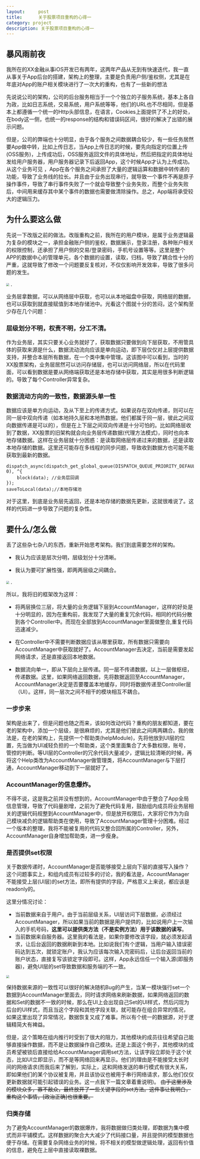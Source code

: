 ```yaml
---
layout:     post
title:      关于股票项目重构的心得一
category: project
description: 关于股票项目重构的心得一
---
```



## 暴风雨前夜

我所在的XX金融从事iOS开发已有两年，这两年产品从无到有快速迭代，我一直从事关于App后台的搭建，架构上的整理，主要是负责用户侧/鉴权侧，尤其是在年底对App的账户相关模块进行了一次大的重构，也有了一些新的想法

先说说公司的架构，公司的后台服务相当于一个个独立的子服务系统，基本上各自为政，比如日志系统，交易系统，用户系统等等，他们的URL也不尽相同，但是基本上都遵循一个统一的Http头部信息，在语言，Cookies上面提供了不上的好处，在body这一侧，也统一的response的结构和错误码区间，很好的解决了出错的展示问题。

但是，公司的弊端也十分明显，由于各个服务之间数据耦合较少，有一些任务居然要App做中转，比如上传日志，当App上传日志的时候，要先向指定的位置上传(OSS服务)，上传成功后，OSS服务返回文件的具体地址，然后把指定的具体地址发给用户服务器，用户服务器记录下后返回App，这个时候App才认为上传成功。从这个业务可见 ，App在各个服务之间承担了大量的逻辑运算和数据中转传递的功能，导致了业务线的拉长。并且由于业务出现串行，就导致一个事件不再是原子操作事件，导致了串行事件失败了一个就会导致整个业务失败，而整个业务失败后，中间用来缓存其中某个事件的数据也需要做清除操作。总之，App端将承受较大的逻辑压力。

## 为什么要这么做

先说一下改版之前的做法。改版重构之前，我所在的用户模块，是属于业务逻辑最为复杂的模块之一，承担金融账户侧的鉴权，数据展示，登录注册，各种账户相关的权限控制，还承担了用户侧的交易/登录密码，手机号设置等等。这里是整个APP的数据中心的管理单元，各个数据的设置，读取，归档，导致了耦合性十分的严重，这就导致了修改一个问题要反复核对，不仅仅影响开发效率，导致了很多问题的发生。

<img src="https://github.com/xiaobaiso/xiaobaiso.github.io/raw/master/image/关于架构的一点思考一/关于架构的一点思考一1.png" style="zoom:50%" />
.

业务层拿数据，可以从网络层中获取，也可以从本地磁盘中获取，网络层的数据，也可以获取到就直接赋值到本地存储池中。光看这个图就十分的苦闷，这个架构至少存在几个问题：

### 层级划分不明，权责不明，分工不清。

作为业务层，其实只要关心业务就好了，获取数据只要做到向下层获取，不用管具体的获取来源是什么，数据流动流向应该是单向运动，即下层仅仅对上层提供数据支持，并整合本层所有数据，在一个类中集中管理。这该图中可以看到，当时的XX股票架构，业务层居然可以访问存储层，也可以访问网络层，所以在代码里面，可以看到数据是要从网络端获取还是本地存储中获取，其实是用很多判断逻辑的。导致了每个Controller异常复杂。

### 数据流动方向的一致性，数据源头单一性

数据应该是单方向运动，及从下至上的传递方式。如果说存在双向传递，则可以在同一层中双向传递（如本地持久层和本地热数据，他们都属于同一层，彼此之间双向数据传递是可以的），但是在上下层之间双向传递是十分可怕的。比如网络层收到了数据，XX股票的旧架构就会向业务层传递数据(代理方法模式)，同时也向本地存储数据。这样在业务层就十分困惑：是读取网络层传递过来的数据，还是读取本地存储的数据。这里还可能存在多线程的同步问题，导致收到数据方也可能不能获取到最新的数据。

```
dispatch_async(dispatch_get_global_queue(DISPATCH_QUEUE_PRIORITY_DEFAULT, 0), ^{
	block(data); //业务层回调
});
saveToLocal(data);//本地存储池
```

对于这里，到底是业务层先返回，还是本地存储的数据先更新，这就很难说了。这样的代码进一步导致了问题的复杂性。

## 要什么/怎么做

丢了这些杂七杂八的东西，重新开始思考架构。我们到底需要怎样的架构。

- 我认为应该是层次分明，层级划分十分清晰。

- 我认为要可扩展性强，即两两层级之间耦合。

<img src="https://github.com/xiaobaiso/xiaobaiso.github.io/raw/master/image/关于架构的一点思考一/关于架构的一点思考一2.png" style="zoom:50%" />
.

所以，我将旧的框架改为这样：

- 将两层换位三层，将大量的业务逻辑下层到AccountManager，这样的好处是十分明显的，因为在重构前，我发现了大量的重复冗余代码，相同的代码分散到各个Controller中。而现在全部放到AccountManager里面做整合,重复代码迅速减少。

- 在Controller中不需要判断数据应该从哪里获取，所有数据只需要向AccountManager中获取就好了。AccountManager去决定，当前是需要发起网络请求，还是直接返回本地数据。

- 数据流向单一，即从下层向上层传递。同一层不传递数据，以上一层做枢纽，传递数据。这里，如果网络返回数据，先将数据返回至AccountManager，AccountManager决定是否要覆盖本地缓存，同时将数据传递至Controller层（UI）。这样，同一层次之间不相干的模块相互不耦合。

### 一步步来
架构是出来了，但是问题也随之而来，该如何改动代码？重构的朋友都知道，要在老的架构中，添加一个层级，是很麻烦的，尤其是他们彼此之间两两耦合。我的做法是，在老的架构上，先提供一个帮助类(helpModule)，先将他放到UI层的位置，先当做为UI减轻负担的一个帮助类，这个类里面集合了大多数权限，账号，管控的判断。等UI层的Controller的冗余代码大量减少，逻辑比较清晰的时候，再将这个Help类改为AccountManager做管理类，将AccountManager与下层打通，AccountManager移动到下一层就好了。

### AccountManager的信息爆炸。

不得不说，这是我之前并没有想到的，AccountManager中由于整合了App全局信息管理，导致了代码量剧增，之前为了避免代码复用，鼓励组内成员将业务层相关的逻辑代码规整到AccountManager中，但是放开权限后，大家将它作为为自己模块减负的逻辑帮助类在使用，导致了AccountManager管理十分困难。经过一个版本的整理，我将不能被复用的代码又整合回所属的Controller，另外，AccountManager自身增加帮助类，进一步瘦身。

### 是否提供set权限

关于数据传递时，AccountManager是否能够接受上层向下层的直接写入操作？这个问题事实上，和组内成员有过较多的讨论，我的看法是，AccountManager不能接受上层(UI层)的set方法，即所有提供的字段，严格意义上来说，都应该是readonly的。

这里分情况讨论：

- 当前数据来自于用户。由于当前层级关系，UI层访问下层数据，必须经过AccountManager，所以如果当前的数据是用户提供的，比如说用户上一次输入的手机号码，**这里可以提供类方法（不是实例方法）用于该数据的读写**。
- 当前数据来自服务器。这里我的看法是，如果你要修改该字段，就必须发起请求，让后台返回的数据刷新到本地。比如说我们有个逻辑，当用户输入错误密码达到五次，就锁定账户，我认为应该每次输入完密码后，让后台返回当前的账户状态，直接复写该锁定字段即可。这样，App永远信任一个输入源(即服务器)，避免UI层的set导致数据和服务端的不一致。

<img src="https://github.com/xiaobaiso/xiaobaiso.github.io/raw/master/image/关于架构的一点思考一/关于架构的一点思考一3.png" style="zoom:50%" />

保持数据来源的一致性可以很好的解决随机Bug的产生，当某一模块强行set一个数据到AccountManager里面去，同时请求网络来刷新数据，如果网络返回的数据和Set的数据不一致的时候，那么在UI上会出现自己Set的UI样式，然后闪现为后台的UI样式，而且当这个字段和其他字段关联，就可能存在组合异常的情况，如果这里出现了异常情况，数据恢复又成了难事。所以有个统一的数据源，对于逻辑精简大有裨益。

但是，这个策略在组内推行时受到了很大的阻力，其他模块的成员往往希望自己能够直接操作数据，而不是让数据操作自己模块。还是上面这个例子，其他模块的成员希望被锁后直接给给AccountManager调用set方法，让该字段立即处于这个状态，比如UI立即显示，而不是等网络回来再显示。他们的理由是不能接受太长时间的网络请求(而我后来了解到，实际上，这和网络发送的串行模式有很大关系，即如果他们的某个协议被复用，并且该协议也被用于串行网络请求，那么他们仅仅更新数据就可能引起错误的业务。这一点我下一篇文章着重说明)。 ~~由于这里涉及的模块众多，寡不敌众，最终放开了一些关键字段的set方法。这件事让我明白，重构这个事情，[政治正确]也很重要。~~

### 归类存储

为了避免AccountManager的数据爆炸，我将数据做归类处理，即数据为集中模式而非平铺模式。这样数据的聚合大大减少了代码接口量，并且提供的模型数据也便于存储。在需要复杂网络业务的时候，将不相关的模型做逻辑处理，返回有价值的信息，避免在上层中直接读取裸数据。



